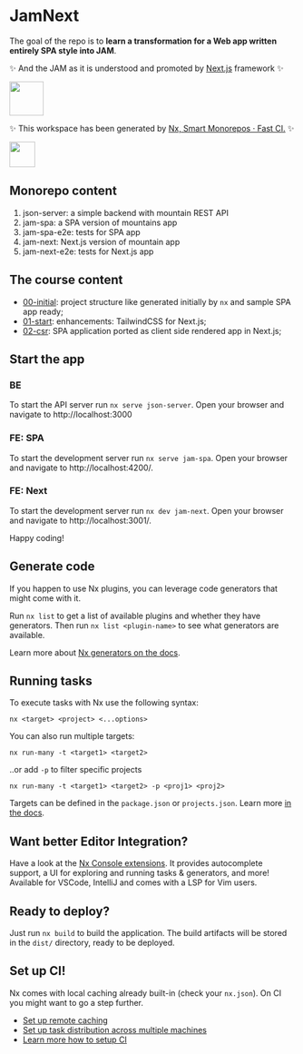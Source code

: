 # JamNext

The goal of the repo is to **learn a transformation for a Web app written entirely SPA style into JAM**.

✨ And the JAM as it is understood and promoted by [Next.js](https://nextjs.org/) framework ✨   

<a alt="Next.js logo" href="https://nextjs.org" target="_blank" rel="noreferrer"><img src="https://upload.wikimedia.org/wikipedia/commons/archive/8/8e/20230404233502%21Nextjs-logo.svg" width="60"></a>

✨ This workspace has been generated by [Nx, Smart Monorepos · Fast CI.](https://nx.dev) ✨

<a alt="Nx logo" href="https://nx.dev" target="_blank" rel="noreferrer"><img src="https://raw.githubusercontent.com/nrwl/nx/master/images/nx-logo.png" width="45"></a>


## Monorepo content

1. json-server: a simple backend with mountain REST API
2. jam-spa: a SPA version of mountains app
3. jam-spa-e2e: tests for SPA app
4. jam-next: Next.js version of mountain app
5. jam-next-e2e: tests for Next.js app

## The course content 

- [00-initial](https://github.com/llaszkie/jam-next/tree/00-initial): project structure like generated initially by `nx` and sample SPA app ready;
- [01-start](https://github.com/llaszkie/jam-next/tree/01-start): enhancements: TailwindCSS for Next.js;
- [02-csr](https://github.com/llaszkie/jam-next/tree/02-csr): SPA application ported as client side rendered app in Next.js;

## Start the app 

### BE
To start the API server run `nx serve json-server`. Open your browser and navigate to http://localhost:3000

### FE: SPA
To start the development server run `nx serve jam-spa`. Open your browser and navigate to http://localhost:4200/. 

### FE: Next
To start the development server run `nx dev jam-next`. Open your browser and navigate to http://localhost:3001/.

Happy coding!

## Generate code

If you happen to use Nx plugins, you can leverage code generators that might come with it.

Run `nx list` to get a list of available plugins and whether they have generators. Then run `nx list <plugin-name>` to see what generators are available.

Learn more about [Nx generators on the docs](https://nx.dev/plugin-features/use-code-generators).

## Running tasks

To execute tasks with Nx use the following syntax:

```
nx <target> <project> <...options>
```

You can also run multiple targets:

```
nx run-many -t <target1> <target2>
```

..or add `-p` to filter specific projects

```
nx run-many -t <target1> <target2> -p <proj1> <proj2>
```

Targets can be defined in the `package.json` or `projects.json`. Learn more [in the docs](https://nx.dev/core-features/run-tasks).

## Want better Editor Integration?

Have a look at the [Nx Console extensions](https://nx.dev/nx-console). It provides autocomplete support, a UI for exploring and running tasks & generators, and more! Available for VSCode, IntelliJ and comes with a LSP for Vim users.

## Ready to deploy?

Just run `nx build` to build the application. The build artifacts will be stored in the `dist/` directory, ready to be deployed.

## Set up CI!

Nx comes with local caching already built-in (check your `nx.json`). On CI you might want to go a step further.

- [Set up remote caching](https://nx.dev/core-features/share-your-cache)
- [Set up task distribution across multiple machines](https://nx.dev/core-features/distribute-task-execution)
- [Learn more how to setup CI](https://nx.dev/recipes/ci)
